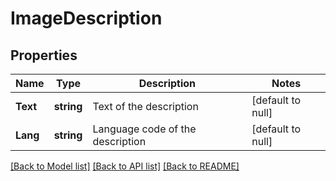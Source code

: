 # ImageDescription

## Properties
Name | Type | Description | Notes
------------ | ------------- | ------------- | -------------
**Text** | **string** | Text of the description | [default to null]
**Lang** | **string** | Language code of the description | [default to null]

[[Back to Model list]](../README.md#documentation-for-models) [[Back to API list]](../README.md#documentation-for-api-endpoints) [[Back to README]](../README.md)

